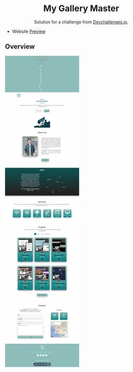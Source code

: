 <!-- Please update value in the {}  -->

<h1 align="center">My Gallery Master</h1>

<div align="center">
   Solution for a challenge from  <a href="http://devchallenges.io" target="_blank">Devchallenges.io</a>.
</div>

- Website [Preview](https://immadsidd.github.io/my-gallery-master/my-gallery-master/index.html)

## Overview
![screenshot](https://github.com/immadsidd/my-gallery-master/blob/main/my-gallery-master/screenshot.png)

